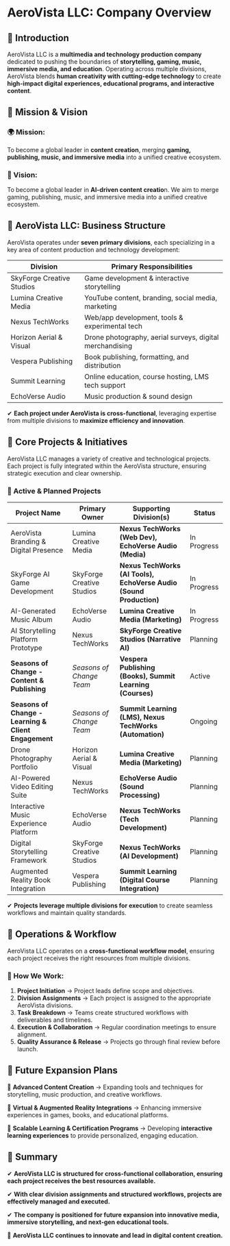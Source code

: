 # **AeroVista LLC: Company Overview**

## **🔹 Introduction**

AeroVista LLC is a **multimedia and technology production company** dedicated to pushing the boundaries of **storytelling, gaming, music, immersive media, and education**. Operating across multiple divisions, AeroVista blends **human creativity with cutting-edge technology** to create **high-impact digital experiences, educational programs, and interactive content**.

## **🔹 Mission & Vision**

### **🌍 Mission:**

To become a global leader in **content creation**, merging **gaming, publishing, music, and immersive media** into a unified creative ecosystem.

### **🚀 Vision:**

To become a global leader in **AI-driven content creatio**n. We aim to merge gaming, publishing, music, and immersive media into a unified creative ecosystem.

## **🔹 AeroVista LLC: Business Structure**

AeroVista operates under **seven primary divisions**, each specializing in a key area of content production and technology development:

| Division                  | Primary Responsibilities                                 |
| ------------------------- | -------------------------------------------------------- |
| SkyForge Creative Studios | Game development & interactive storytelling              |
| Lumina Creative Media     | YouTube content, branding, social media, marketing       |
| Nexus TechWorks           | Web/app development, tools & experimental tech           |
| Horizon Aerial & Visual   | Drone photography, aerial surveys, digital merchandising |
| Vespera Publishing        | Book publishing, formatting, and distribution            |
| Summit Learning           | Online education, course hosting, LMS tech support       |
| EchoVerse Audio           | Music production & sound design                          |

✔ **Each project under AeroVista is cross-functional**, leveraging expertise from multiple divisions to **maximize efficiency and innovation**.

## **🔹 Core Projects & Initiatives**

AeroVista LLC manages a variety of creative and technological projects. Each project is fully integrated within the AeroVista structure, ensuring strategic execution and clear ownership.

### **📂 Active & Planned Projects**

| **Project Name**                                     | **Primary Owner**         | **Supporting Division(s)**                                         | **Status**  |
| ---------------------------------------------------- | ------------------------- | ------------------------------------------------------------------ | ----------- |
| AeroVista Branding & Digital Presence                | Lumina Creative Media     | **Nexus TechWorks (Web Dev), EchoVerse Audio (Media)**             | In Progress |
| SkyForge AI Game Development                         | SkyForge Creative Studios | **Nexus TechWorks (AI Tools), EchoVerse Audio (Sound Production)** | In Progress |
| AI-Generated Music Album                             | EchoVerse Audio           | **Lumina Creative Media (Marketing)**                              | In Progress |
| AI Storytelling Platform Prototype                   | Nexus TechWorks           | **SkyForge Creative Studios (Narrative AI)**                       | Planning    |
| **Seasons of Change - Content & Publishing**         | _Seasons of Change Team_  | **Vespera Publishing (Books), Summit Learning (Courses)**          | Active      |
| **Seasons of Change - Learning & Client Engagement** | _Seasons of Change Team_  | **Summit Learning (LMS), Nexus TechWorks (Automation)**            | Ongoing     |
| Drone Photography Portfolio                          | Horizon Aerial & Visual   | **Lumina Creative Media (Marketing)**                              | Planning    |
| AI-Powered Video Editing Suite                       | Nexus TechWorks           | **EchoVerse Audio (Sound Processing)**                             | Planning    |
| Interactive Music Experience Platform                | EchoVerse Audio           | **Nexus TechWorks (Tech Development)**                             | Planning    |
| Digital Storytelling Framework                       | SkyForge Creative Studios | **Nexus TechWorks (AI Development)**                               | Planning    |
| Augmented Reality Book Integration                   | Vespera Publishing        | **Summit Learning (Digital Course Integration)**                   | Planning    |

✔ **Projects leverage multiple divisions for execution** to create seamless workflows and maintain quality standards.

## **🔹 Operations & Workflow**

AeroVista LLC operates on a **cross-functional workflow model**, ensuring each project receives the right resources from multiple divisions.

### **🔹 How We Work:**

1. **Project Initiation** → Project leads define scope and objectives.
2. **Division Assignments** → Each project is assigned to the appropriate AeroVista divisions.
3. **Task Breakdown** → Teams create structured workflows with deliverables and timelines.
4. **Execution & Collaboration** → Regular coordination meetings to ensure alignment.
5. **Quality Assurance & Release** → Projects go through final review before launch.

## **🔹 Future Expansion Plans**

🔸 **Advanced Content Creation** → Expanding tools and techniques for storytelling, music production, and creative workflows.

🔸 **Virtual & Augmented Reality Integrations** → Enhancing immersive experiences in games, books, and educational platforms.

🔸 **Scalable Learning & Certification Programs** → Developing **interactive learning experiences** to provide personalized, engaging education.

## **🔹 Summary**

✔ **AeroVista LLC is structured for cross-functional collaboration, ensuring each project receives the best resources available.**

✔ **With clear division assignments and structured workflows, projects are effectively managed and executed.**

✔ **The company is positioned for future expansion into innovative media, immersive storytelling, and next-gen educational tools.**

🚀 **AeroVista LLC continues to innovate and lead in digital content creation.**
